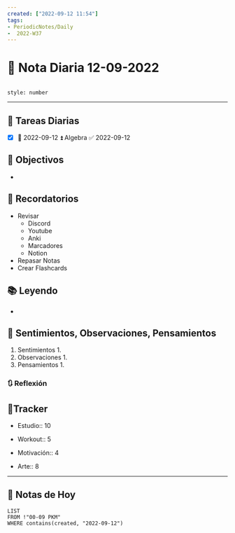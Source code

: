 ```yaml
---
created: ["2022-09-12 11:54"]
tags:
- PeriodicNotes/Daily
-  2022-W37
---
```


# 📅 Nota Diaria  12-09-2022
```toc

style: number

```

---
## 🔷 Tareas Diarias
- [x] 📅 2022-09-12 ⏫ Algebra ✅ 2022-09-12

## 🎯 Objectivos
- 
## 📕 Recordatorios
- Revisar
	- Discord
	- Youtube
	- Anki
	- Marcadores
	- Notion
- Repasar Notas
- Crear Flashcards

## 📚 Leyendo
- 
## 💬 Sentimientos, Observaciones, Pensamientos 
1. Sentimientos
	1. 
2. Observaciones
	1. 
3. Pensamientos
	1. 
### 🔃 Reflexión

## 🔷Tracker

- Estudio:: 10

- Workout:: 5

- Motivación:: 4

- Arte:: 8
---

## 📅 Notas de Hoy
```dataview
LIST 
FROM !"00-09 PKM" 
WHERE contains(created, "2022-09-12")
```